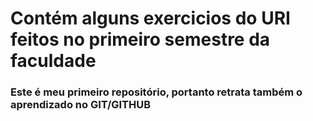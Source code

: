# Contém alguns exercicios do URI feitos no primeiro semestre da faculdade
### Este é meu primeiro repositório, portanto retrata também o aprendizado no GIT/GITHUB

